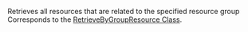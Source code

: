 Retrieves all resources that are related to the specified resource group  
Corresponds to the [RetrieveByGroupResource Class](https://msdn.microsoft.com/library/microsoft.crm.sdk.messages.retrievebygroupresourcerequest.aspx).
